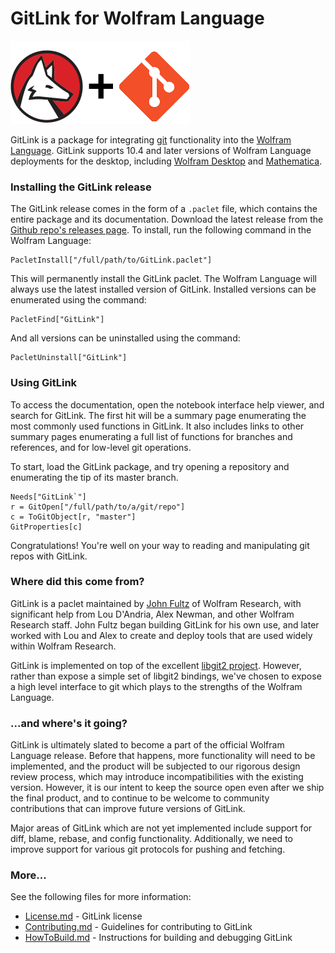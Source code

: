 
# GitLink for Wolfram Language

![GitLinkLogo](logo.png)

GitLink is a package for integrating [git](https://git-scm.com/) functionality into the [Wolfram Language](https://www.wolfram.com/language/). GitLink supports 10.4 and later versions of Wolfram Language deployments for the desktop, including [Wolfram Desktop](https://www.wolfram.com/desktop/) and [Mathematica](https://www.wolfram.com/mathematica/).

### Installing the GitLink release

The GitLink release comes in the form of a `.paclet` file, which contains the entire package and its documentation. Download the latest release from the [Github repo's releases page](https://github.com/WolframResearch/GitLink/releases). To install, run the following command in the Wolfram Language:

    PacletInstall["/full/path/to/GitLink.paclet"]

This will permanently install the GitLink paclet. The Wolfram Language will always use the latest installed version of GitLink. Installed versions can be enumerated using the command:

    PacletFind["GitLink"]

And all versions can be uninstalled using the command:

    PacletUninstall["GitLink"]

### Using GitLink

To access the documentation, open the notebook interface help viewer, and search for GitLink. The first hit will be a summary page enumerating the most commonly used functions in GitLink. It also includes links to other summary pages enumerating a full list of functions for branches and references, and for low-level git operations.

To start, load the GitLink package, and try opening a repository and enumerating the tip of its master branch.

    Needs["GitLink`"]
    r = GitOpen["/full/path/to/a/git/repo"]
    c = ToGitObject[r, "master"]
    GitProperties[c]

Congratulations! You're well on your way to reading and manipulating git repos with GitLink.

### Where did this come from?

GitLink is a paclet maintained by [John Fultz](https://github.com/jfultz) of Wolfram Research, with significant help from Lou D'Andria, Alex Newman, and other Wolfram Research staff.  John Fultz began building GitLink for his own use, and later worked with Lou and Alex to create and deploy tools that are used widely within Wolfram Research.

GitLink is implemented on top of the excellent [libgit2 project](https://libgit2.github.com/). However, rather than expose a simple set of libgit2 bindings, we've chosen to expose a high level interface to git which plays to the strengths of the Wolfram Language.

### ...and where's it going?

GitLink is ultimately slated to become a part of the official Wolfram Language release. Before that happens, more functionality will need to be implemented, and the product will be subjected to our rigorous design review process, which may introduce incompatibilities with the existing version. However, it is our intent to keep the source open even after we ship the final product, and to continue to be welcome to community contributions that can improve future versions of GitLink.

Major areas of GitLink which are not yet implemented include support for diff, blame, rebase, and config functionality. Additionally, we need to improve support for various git protocols for pushing and fetching.

### More...

See the following files for more information:

* [License.md](License.md) - GitLink license
* [Contributing.md](Contributing.md) - Guidelines for contributing to GitLink
* [HowToBuild.md](HowToBuild.md) - Instructions for building and debugging GitLink
